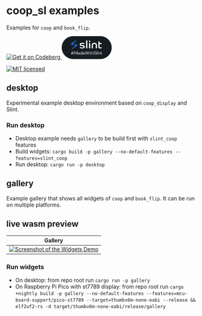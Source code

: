 <!--
SPDX-FileCopyrightText: 2022 Florian Blasius <co_sl@tutanota.com>
SPDX-License-Identifier: MIT
-->

# coop_sl examples

Examples for `coop` and `book_flip`.

<a href="https://codeberg.org/flovansl/co_sl">
    <img alt="Get it on Codeberg" src="https://get-it-on.codeberg.org/get-it-on-blue-on-white.png" height="60">
</a>
<a href="https://slint.dev">
    <img alt="#MadeWithSlint" src="https://raw.githubusercontent.com/slint-ui/slint/master/logo//MadeWithSlint-logo-light.svg" height="60">
</a>

[![MIT licensed](https://img.shields.io/badge/license-MIT-blue.svg)](../LICENSES/MIT.txt)

## desktop

Experimental example desktop environment based on `coop_display` and Slint.

### Run desktop

* Desktop example needs `gallery` to be build first with `slint_coop` features
* Build widgets: `cargo build -p gallery --no-default-features --features=slint_coop`
* Run desktop:  `cargo run -p desktop`

## gallery

Example gallery that shows all widgets of `coop` and `book_flip`. It can be run on multiple platforms.

## live wasm preview

| Gallery |
|---------|
|[![Screenshot of the Widgets Demo](https://codeberg.org/flovansl/pages/attachments/2501a785-2b21-40d8-91c7-85fee14f0045 "Gallery")](https://flovansl.codeberg.page/coop_sl/snapshots/main/demos/gallery/) |

### Run widgets

* On desktop: from repo root run `cargo run -p gallery`
* On Raspberry Pi Pico with st7789 display: from repo root run ```cargo +nightly build -p gallery --no-default-features --features=mcu-board-support/pico-st7789 --target=thumbv6m-none-eabi --release && elf2uf2-rs -d target/thumbv6m-none-eabi/release/gallery```